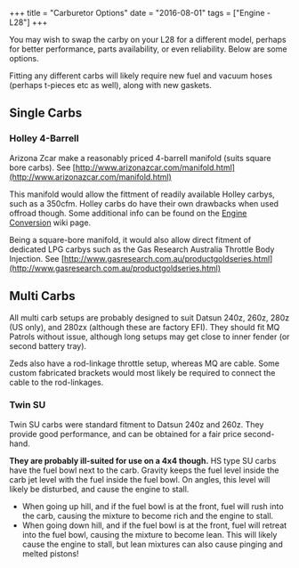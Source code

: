 +++
title = "Carburetor Options"
date = "2016-08-01"
tags = ["Engine - L28"]
+++

You may wish to swap the carby on your L28 for a different model, perhaps for better performance, parts availability, or even reliability. Below are some options.

Fitting any different carbs will likely require new fuel and vacuum hoses (perhaps t-pieces etc as well), along with new gaskets.

## Single Carbs

### Holley 4-Barrell

Arizona Zcar make a reasonably priced 4-barrell manifold (suits square bore carbs).
See [http://www.arizonazcar.com/manifold.html](http://www.arizonazcar.com/manifold.html)

This manifold would allow the fittment of readily available Holley carbys, such as a 350cfm. Holley carbs do have their own drawbacks when used offroad though. Some additional info can be found on the [Engine Conversion][Wiki: engine convert] wiki page.

Being a square-bore manifold, it would also allow direct fitment of dedicated LPG carbys such as the Gas Research Australia Throttle Body Injection. See [http://www.gasresearch.com.au/productgoldseries.html](http://www.gasresearch.com.au/productgoldseries.html)

## Multi Carbs

All multi carb setups are probably designed to suit Datsun 240z, 260z, 280z (US only), and 280zx (although these are factory EFI). They should fit MQ Patrols without issue, although long setups may get close to inner fender (or second battery tray).

Zeds also have a rod-linkage throttle setup, whereas MQ are cable. Some custom fabricated brackets would most likely be required to connect the cable to the rod-linkages.

### Twin SU

Twin SU carbs were standard fitment to Datsun 240z and 260z. They provide good performance, and can be obtained for a fair price second-hand.

**They are probably ill-suited for use on a 4x4 though.** HS type SU carbs have the fuel bowl next to the carb. Gravity keeps the fuel level inside the carb jet level with the fuel inside the fuel bowl. On angles, this level will likely be disturbed, and cause the engine to stall.

*   When going up hill, and if the fuel bowl is at the front, fuel will rush into the carb, causing the mixture to become rich and the engine to stall.
*   When going down hill, and if the fuel bowl is at the front, fuel will retreat into the fuel bowl, causing the mixture to become lean. This will likely cause the engine to stall, but lean mixtures can also cause pinging and melted pistons!

[Wiki: engine convert]: /wiki/other/engine-conversion
